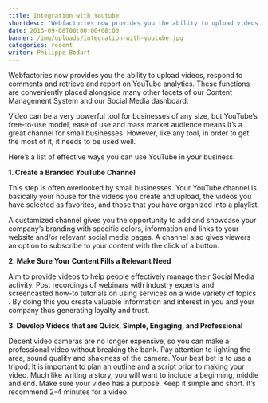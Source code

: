 ```yaml
---
title: Integration with Youtube
shortdesc: "Webfactories now provides you the ability to upload videos, respond to comments and retrieve and report on YouTube analytics. These functions are conveniently placed alongside many other facets of our Content Management System and our Social Media dashboard."
date: 2013-09-08T00:00:00+08:00
banner: /img/uploads/integration-with-youtube.jpg
categories: recent
writer: Philippe Bodart
---
```


Webfactories now provides you the ability to upload videos, respond to comments and retrieve and report on YouTube analytics. These functions are conveniently placed alongside many other facets of our Content Management System and our Social Media dashboard.

Video can be a very powerful tool for businesses of any size, but YouTube‘s free-to-use model, ease of use and mass market audience means it’s a great channel for small businesses. However, like any tool, in order to get the most of it, it needs to be used well.

Here’s a list of effective ways you can use YouTube in your business.

**1. Create a Branded YouTube Channel**

This step is often overlooked by small businesses. Your YouTube channel is basically your house for the videos you create and upload, the videos you have selected as favorites, and those that you have organized into a playlist.

A customized channel gives you the opportunity to add and showcase your company’s branding with specific colors, information and links to your website and/or relevant social media pages. A channel also gives viewers an option to subscribe to your content with the click of a button.

**2. Make Sure Your Content Fills a Relevant Need**

Aim to provide videos to help people effectively manage their Social Media activity. Post recordings of webinars with industry experts and screencasted how-to tutorials on using services on a wide variety of topics . By doing this you create valuable information and interest in you and your company thus generating loyalty and trust.

**3. Develop Videos that are Quick, Simple, Engaging, and Professional**

Decent video cameras are no longer expensive, so you can make a professional video without breaking the bank. Pay attention to lighting the area, sound quality and shakiness of the camera. Your best bet is to use a tripod. It is important to plan an outline and a script prior to making your video. Much like writing a story, you will want to include a beginning, middle and end. Make sure your video has a purpose. Keep it simple and short. It’s recommend 2-4 minutes for a video.